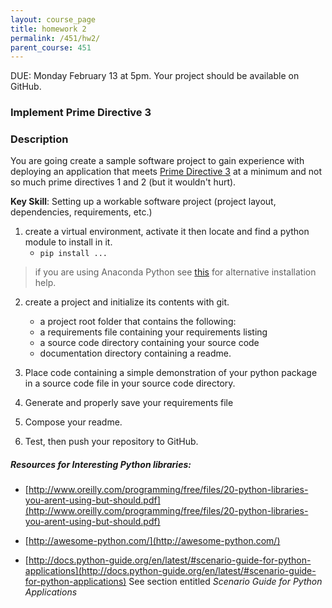 ```yaml
---
layout: course_page
title: homework 2
permalink: /451/hw2/
parent_course: 451
---
```


DUE: Monday February 13 at 5pm. Your project should be available on GitHub. 

### Implement Prime Directive 3

### Description
You are going create a sample software project to gain experience with deploying an application that meets [Prime Directive 3](/451/schedule/#prime-directives-for-open-source-software-development) at a minimum and not so much prime directives 1 and 2 (but it wouldn't hurt).

**Key Skill**: Setting up a workable software project (project layout, dependencies, requirements, etc.)

1. create a virtual environment, activate it then locate and find a python module to install in it.
	- ```pip install ...```

> if you are using Anaconda Python see [this](https://uoa-eresearch.github.io/eresearch-cookbook/recipe/2014/11/20/conda/) for alternative installation help.

2. create a project and initialize its contents with git.
	- a project root folder that contains the following:
	- a requirements file containing your requirements listing
	- a source code directory containing your source code
	- documentation directory containing a readme.

3. Place code containing a simple demonstration of your python package in a source code file in your source code directory.

4. Generate and properly save your requirements file

5. Compose your readme.

4. Test, then push your repository to GitHub.

##### Resources for *Interesting* Python libraries:

* [http://www.oreilly.com/programming/free/files/20-python-libraries-you-arent-using-but-should.pdf](http://www.oreilly.com/programming/free/files/20-python-libraries-you-arent-using-but-should.pdf)

* [http://awesome-python.com/](http://awesome-python.com/)

* [http://docs.python-guide.org/en/latest/#scenario-guide-for-python-applications](http://docs.python-guide.org/en/latest/#scenario-guide-for-python-applications) See section entitled *Scenario Guide for Python Applications*



